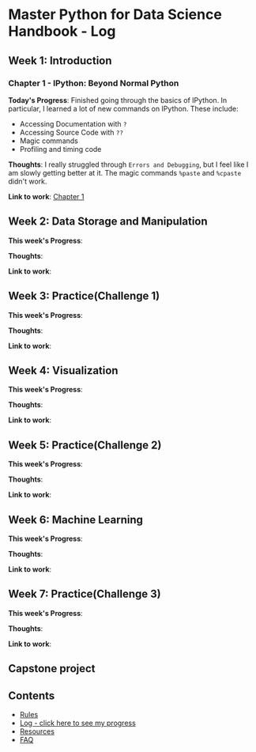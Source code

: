# Master Python for Data Science Handbook - Log

## Week 1: Introduction
<!-- **(delete me or comment me out)** -->
### Chapter 1 - IPython: Beyond Normal Python
**Today's Progress**: Finished going through the basics of IPython.
In particular, I learned a lot of new commands on IPython. These include:
* Accessing Documentation with ``?``
* Accessing Source Code with ``??``
* Magic commands
* Profiling and timing code

**Thoughts**: I really struggled through ``Errors and Debugging``, but I feel like I am slowly getting better at it. The magic commands ``%paste`` and ``%cpaste`` didn't work.

**Link to work**: [Chapter 1](https://github.com/twiga2/Python4ds_cohort-1/blob/dina/work/Chapter1.ipynb)

## Week 2: Data Storage and Manipulation

**This week's Progress**:

**Thoughts**:

**Link to work**:

## Week 3: Practice(Challenge 1)

**This week's Progress**:

**Thoughts**:

**Link to work**:

## Week 4: Visualization

**This week's Progress**:

**Thoughts**:

**Link to work**:

## Week 5: Practice(Challenge 2)

**This week's Progress**:

**Thoughts**:

**Link to work**:

## Week 6: Machine Learning

**This week's Progress**:

**Thoughts**:

**Link to work**:

## Week 7: Practice(Challenge 3)

**This week's Progress**:

**Thoughts**:

**Link to work**:

## Capstone project


## Contents
* [Rules](https://github.com/Python-4-DS/Python4ds_cohort-1/blob/master/rules.md)
* [Log - click here to see my progress](https://github.com/Python-4-DS/Python4ds_cohort-1/blob/master/log.md)
* [Resources](https://github.com/Python-4-DS/Python4ds_cohort-1/blob/master/resources.md)
* [FAQ](https://github.com/Python-4-DS/Python4ds_cohort-1/blob/master/FAQ.md)
